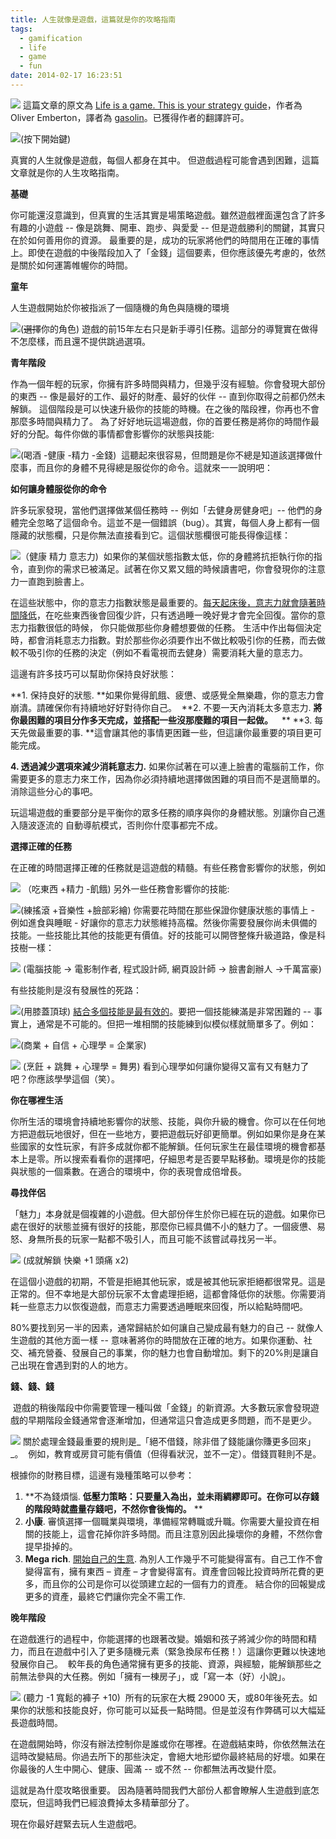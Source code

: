 ```yaml
---
title: 人生就像是遊戲，這篇就是你的攻略指南
tags:
  - gamification
  - life
  - game
  - fun
date: 2014-02-17 16:23:51
---
```


[![](https://oliveremberton.com/app/uploads/2014/02/Cover-shallow.png)](https://oliveremberton.com/app/uploads/2014/02/Cover-shallow.png) 這篇文章的原文為 [Life is a game. This is your strategy guide](http://oliveremberton.com/2014/life-is-a-game-this-is-your-strategy-guide/)，作者為 Oliver Emberton，譯者為 [gasolin](http://www.gasolin.idv.tw)。已獲得作者的翻譯許可。

[![](https://oliveremberton.com/app/uploads/2014/02/Cover-shallow.png)](https://oliveremberton.com/app/uploads/2014/02/Cover-shallow.png)(按下開始鍵)

真實的人生就像是遊戲，每個人都身在其中。 但遊戲過程可能會遇到困難，這篇文章就是你的人生攻略指南。

**基礎**

你可能還沒意識到，但真實的生活其實是場策略遊戲。雖然遊戲裡面還包含了許多有趣的小遊戲 -- 像是跳舞、開車、跑步、與愛愛 -- 但是遊戲勝利的關鍵，其實只在於如何善用你的資源。
最重要的是，成功的玩家將他們的時間用在正確的事情上。即使在遊戲的中後階段加入了「金錢」這個要素，但你應該優先考慮的，依然是關於如何運籌帷幄你的時間。

**童年**

人生遊戲開始於你被指派了一個隨機的角色與隨機的環境

[![](https://oliveremberton.com/app/uploads/2014/02/Select-your-character.png)](https://oliveremberton.com/app/uploads/2014/02/Select-your-character.png)(~~選擇~~你的角色)
遊戲的前15年左右只是新手導引任務。這部分的導覽實在做得不怎麼樣，而且還不提供跳過選項。

**青年階段**

作為一個年輕的玩家，你擁有許多時間與精力，但幾乎沒有經驗。你會發現大部份的東西 -- 像是最好的工作、最好的財產、最好的伙伴 -- 直到你取得之前都仍然未解鎖。
這個階段是可以快速升級你的技能的時機。在之後的階段裡，你再也不會那麼多時間與精力了。
為了好好地玩這場遊戲，你的首要任務是將你的時間作最好的分配。每件你做的事情都會影響你的狀態與技能:

[![](https://oliveremberton.com/app/uploads/2014/02/Drink-vs-code.png)](https://oliveremberton.com/app/uploads/2014/02/Drink-vs-code.png)(喝酒 -健康 -精力 -金錢)&nbsp;
這聽起來很容易，但問題是你不總是知道該選擇做什麼事，而且你的身體不見得總是服從你的命令。這就來一一說明吧：

**如何讓身體服從你的命令**

許多玩家發現，當他們選擇做某個任務時 -- 例如「去健身房健身吧」-- 他們的身體完全忽略了這個命令。這並不是一個錯誤（bug）。其實，每個人身上都有一個隱藏的狀態欄，只是你無法直接看到它。這個狀態欄很可能長得像這樣：

[![](https://oliveremberton.com/app/uploads/2014/02/State.png)](https://oliveremberton.com/app/uploads/2014/02/State.png)（健康 精力 意志力)&nbsp;
如果你的某個狀態指數太低，你的身體將抗拒執行你的指令，直到你的需求已被滿足。試著在你又累又餓的時候讀書吧，你會發現你的注意力一直跑到臉書上。

在這些狀態中，你的意志力指數狀態是最重要的。[每天起床後，意志力就會隨著時間降低](http://en.wikipedia.org/wiki/Ego_depletion)，在吃些東西後會回復少許，只有透過睡一晚好覺才會完全回復。當你的意志力指數很低的時候，
你只能做那些你身體想要做的任務。
生活中作出每個決定時，都會消耗意志力指數。對於那些你必須要作出不做比較吸引你的任務，而去做較不吸引你的任務的決定（例如不看電視而去健身）需要消耗大量的意志力。

這邊有許多技巧可以幫助你保持良好狀態： 

**1\. 保持良好的狀態. **如果你覺得飢餓、疲憊、或感覺全無樂趣，你的意志力會崩潰。請確保你有持續地好好對待你自己。
&nbsp;**2\. 不要一天內消耗太多意志力. **將你最困難的項目分作多天完成，並搭配一些沒那麼難的項目一起做。
&nbsp;&nbsp;** **
**3\. 每天先做最重要的事. **這會讓其他的事情更困難一些，但這讓你最重要的項目更可能完成。

**4\. 透過減少選項來減少消耗意志力.** 如果你試著在可以連上臉書的電腦前工作，你需要更多的意志力來工作，因為你必須持續地選擇做困難的項目而不是選簡單的。消除這些分心的事吧。

玩這場遊戲的重要部分是平衡你的眾多任務的順序與你的身體狀態。別讓你自己進入隨波逐流的
自動導航模式，否則你什麼事都完不成。

**選擇正確的任務**

在正確的時間選擇正確的任務就是這遊戲的精髓。有些任務會影響你的狀態，例如

[![](https://oliveremberton.com/app/uploads/2014/02/Eating.png)](https://oliveremberton.com/app/uploads/2014/02/Eating.png)
（吃東西 +精力 -飢餓)
另外一些任務會影響你的技能:

[![](https://oliveremberton.com/app/uploads/2014/02/Rocking.png)](https://oliveremberton.com/app/uploads/2014/02/Rocking.png)(練搖滾 +音樂性 +臉部彩繪)
你需要花時間在那些保證你健康狀態的事情上 - 例如進食與睡眠 - 好讓你的意志力狀態維持高檔。然後你需要發展你尚未俱備的技能。一些技能比其他的技能更有價值。好的技能可以開啓整條升級道路，像是科技樹一樣：

[![](https://oliveremberton.com/app/uploads/2014/02/Skills.png)](https://oliveremberton.com/app/uploads/2014/02/Skills.png) (電腦技能 -&gt; 電影制作者, 程式設計師, 網頁設計師 -&gt; 臉書創辦人 -&gt;千萬富豪)

有些技能則是沒有發展性的死路：

[![](https://oliveremberton.com/app/uploads/2014/02/Dead-skills.png)](https://oliveremberton.com/app/uploads/2014/02/Dead-skills.png)(用膝蓋頂球)
[結合多個技能是最有效的](http://oliveremberton.com/2013/how-to-succeed-when-you-have-no-special-skills/)。要把一個技能練滿是非常困難的 -- 事實上，通常是不可能的。但把一堆相關的技能練到似模似樣就簡單多了。例如：

[![](https://oliveremberton.com/app/uploads/2014/02/Entrepreneur.png)](https://oliveremberton.com/app/uploads/2014/02/Entrepreneur.png)(商業 + 自信 + 心理學 = 企業家)[](http://oliveremberton.com/2013/how-to-succeed-when-you-have-no-special-skills/)

[![](https://oliveremberton.com/app/uploads/2014/02/Ladies-magnet.png)](https://oliveremberton.com/app/uploads/2014/02/Ladies-magnet.png) (烹飪 + 跳舞&nbsp;+ 心理學 = 舞男)[](http://oliveremberton.com/2013/how-to-succeed-when-you-have-no-special-skills/)
看到心理學如何讓你變得又富有又有魅力了吧？你應該學學這個（笑）。

**你在哪裡生活**

你所生活的環境會持續地影響你的狀態、技能，與你升級的機會。你可以在任何地方把遊戲玩地很好，但在一些地方，要把遊戲玩好卻更簡單。例如如果你是身在某些國家的女性玩家，有許多成就你都不能解鎖。任何玩家生在最佳環境的機會都基本上是零。所以搜索看看你的選擇吧，仔細思考是否要早點移動。環境是你的技能與狀態的一個乘數。在適合的環境中，你的表現會成倍增長。

**尋找伴侶**

「魅力」本身就是個複雜的小遊戲。但大部份伴生於你已經在玩的遊戲。如果你已處在很好的狀態並擁有很好的技能，那麼你已經具備不小的魅力了。一個疲憊、易怒、身無所長的玩家一點都不吸引人，而且可能不該嘗試尋找另一半。

[![](https://oliveremberton.com/app/uploads/2014/02/Marriage.png)](https://oliveremberton.com/app/uploads/2014/02/Marriage.png) (成就解鎖 快樂 +1 頭痛 x2)

在這個小遊戲的初期，不管是拒絕其他玩家，或是被其他玩家拒絕都很常見。這是正常的。但不幸地是大部份玩家不太會處理拒絕，這都會降低你的狀態。你需要消耗一些意志力以恢復遊戲，而意志力需要透過睡眠來回復，所以給點時間吧。

80%要找到另一半的因素，通常歸結於如何讓自己變成最有魅力的自己 -- 就像人生遊戲的其他方面一樣 -- 意味著將你的時間放在正確的地方。如果你運動、社交、補充營養、發展自己的事業，你的魅力也會自動增加。剩下的20%則是讓自己出現在會遇到對的人的地方。

**錢、錢、錢**

&nbsp;遊戲的稍後階段中你需要管理一種叫做「金錢」的新資源。大多數玩家會發現遊戲的早期階段金錢通常會逐漸增加，但通常這只會造成更多問題，而不是更少。

[![](https://oliveremberton.com/app/uploads/2014/02/Money-2.png)](https://oliveremberton.com/app/uploads/2014/02/Money-2.png)
關於處理金錢最重要的規則是_「絕不借錢，除非借了錢能讓你賺更多回來」_。
&nbsp;例如，教育或房貸可能有價值（但得看狀況，並不一定）。借錢買鞋則不是。

根據你的財務目標，這邊有幾種策略可以參考： 

1.  **不為錢煩惱. **低壓力策略：只要量入為出，並未雨綢繆即可。在你可以存錢的階段時就盡量存錢吧，不然你會後悔的。** **
2.  **小康**. 審慎選擇一個職業與環境，準備經常轉職或升職。你需要大量投資在相關的技能上，這會花掉你許多時間。而且注意別因此操壞你的身體，不然你會提早掛掉的。
3.  **Mega rich**. [開始自己的生意](http://oliveremberton.com/2013/how-to-become-an-entrepreneur/).  為別人工作幾乎不可能變得富有。自己工作不會變得富有，擁有東西 – 資產 – 才會變得富有。資產會回報比投資時所花費的更多，而且你的公司是你可以從頭建立起的一個有力的資產。 結合你的回報變成更多的資產，最終它們讓你完全不需工作.

**晚年階段**

在遊戲進行的過程中，你能選擇的也跟著改變。婚姻和孩子將減少你的時間和精力，而且在遊戲中引入了更多隨機元素（緊急換尿布任務！）這讓你更難以快速地發展你自己。
&nbsp;較年長的角色通常擁有更多的技能、資源，與經驗，能解鎖那些之前無法參與的大任務。例如「擁有一棟房子」，或「寫一本（好）小說」。

[![](https://oliveremberton.com/app/uploads/2014/02/Old.png)](https://oliveremberton.com/app/uploads/2014/02/Old.png) (聽力 -1 寬鬆的褲子 +10)&nbsp;
所有的玩家在大概 29000 天，或80年後死去。如果你的狀態和技能良好，你可能可以延長一點時間。但是並沒有作弊碼可以大幅延長遊戲時間。

在遊戲開始時，你沒有辦法控制你是誰或你在哪裡。在遊戲結束時，你依然無法在這時改變結局。你過去所下的那些決定，會絕大地形塑你最終結局的好壞。如果在你最後的人生中開心、健康、圓滿 -- 或不然 -- 你都無法再改變什麼。

這就是為什麼攻略很重要。 因為隨著時間我們大部份人都會瞭解人生遊戲到底怎麼玩，但這時我們已經浪費掉太多精華部分了。

現在你最好趕緊去玩人生遊戲吧。
